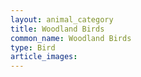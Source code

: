 ```yaml
---
layout: animal_category
title: Woodland Birds
common_name: Woodland Birds
type: Bird
article_images: 
---
```


